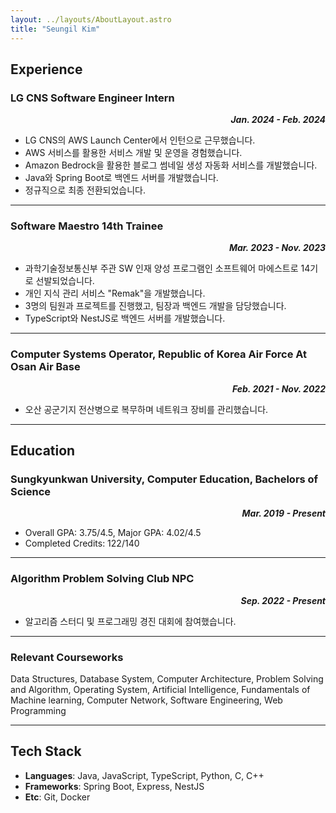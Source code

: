 ```yaml
---
layout: ../layouts/AboutLayout.astro
title: "Seungil Kim"
---
```


## Experience

### LG CNS Software Engineer Intern
***<div style="text-align: right"> Jan. 2024 - Feb. 2024 </div>***
- LG CNS의 AWS Launch Center에서 인턴으로 근무했습니다.
- AWS 서비스를 활용한 서비스 개발 및 운영을 경험했습니다.
- Amazon Bedrock을 활용한 블로그 썸네일 생성 자동화 서비스를 개발했습니다.
- Java와 Spring Boot로 백엔드 서버를 개발했습니다.
- 정규직으로 최종 전환되었습니다.

---

### Software Maestro 14th Trainee 
***<div style="text-align: right"> Mar. 2023 - Nov. 2023 </div>***

- 과학기술정보통신부 주관 SW 인재 양성 프로그램인 소프트웨어 마에스트로 14기로 선발되었습니다.
- 개인 지식 관리 서비스 "Remak"을 개발했습니다.
- 3명의 팀원과 프로젝트를 진행했고, 팀장과 백엔드 개발을 담당했습니다.
- TypeScript와 NestJS로 백엔드 서버를 개발했습니다.

---

### Computer Systems Operator, Republic of Korea Air Force At Osan Air Base 
***<div style="text-align: right"> Feb. 2021 - Nov. 2022 </div>***

- 오산 공군기지 전산병으로 복무하며 네트워크 장비를 관리했습니다.

---

## Education

### Sungkyunkwan University, Computer Education, Bachelors of Science
***<div style="text-align: right"> Mar. 2019 - Present </div>***

- Overall GPA: 3.75/4.5, Major GPA: 4.02/4.5
- Completed Credits: 122/140

---

### Algorithm Problem Solving Club NPC 
***<div style="text-align: right"> Sep. 2022 - Present </div>***
- 알고리즘 스터디 및 프로그래밍 경진 대회에 참여했습니다.

---

### Relevant Courseworks
Data Structures, Database System, Computer Architecture, Problem Solving and Algorithm, Operating System, Artificial Intelligence, Fundamentals of Machine learning, Computer Network, Software Engineering, Web Programming

---

## Tech Stack
- **Languages**: Java, JavaScript, TypeScript, Python, C, C++
- **Frameworks**: Spring Boot, Express, NestJS
- **Etc**: Git, Docker

